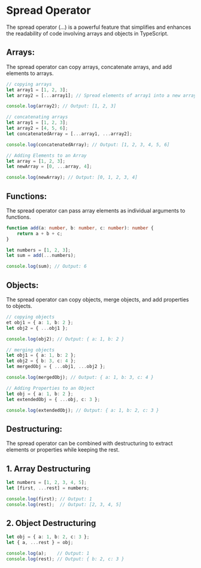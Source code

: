 # Spread Operator
The spread operator (...) is a powerful feature that simplifies and enhances the readability of code involving arrays and objects in TypeScript.

## Arrays:
The spread operator can copy arrays, concatenate arrays, and add elements to arrays.

```ts
// copying arrays
let array1 = [1, 2, 3];
let array2 = [...array1]; // Spread elements of array1 into a new array

console.log(array2); // Output: [1, 2, 3]

// concatenating arrays
let array1 = [1, 2, 3];
let array2 = [4, 5, 6];
let concatenatedArray = [...array1, ...array2];

console.log(concatenatedArray); // Output: [1, 2, 3, 4, 5, 6]

// Adding Elements to an Array
let array = [1, 2, 3];
let newArray = [0, ...array, 4];

console.log(newArray); // Output: [0, 1, 2, 3, 4]
```

## Functions:
The spread operator can pass array elements as individual arguments to functions.

```ts
function add(a: number, b: number, c: number): number {
    return a + b + c;
}

let numbers = [1, 2, 3];
let sum = add(...numbers);

console.log(sum); // Output: 6
```

## Objects:
The spread operator can copy objects, merge objects, and add properties to objects.

```ts
// copying objects
et obj1 = { a: 1, b: 2 };
let obj2 = { ...obj1 };

console.log(obj2); // Output: { a: 1, b: 2 }

// merging objects
let obj1 = { a: 1, b: 2 };
let obj2 = { b: 3, c: 4 };
let mergedObj = { ...obj1, ...obj2 };

console.log(mergedObj); // Output: { a: 1, b: 3, c: 4 }

// Adding Properties to an Object
let obj = { a: 1, b: 2 };
let extendedObj = { ...obj, c: 3 };

console.log(extendedObj); // Output: { a: 1, b: 2, c: 3 }
```

## Destructuring:
The spread operator can be combined with destructuring to extract elements or properties while keeping the rest.

## 1. Array Destructuring
```ts
let numbers = [1, 2, 3, 4, 5];
let [first, ...rest] = numbers;

console.log(first); // Output: 1
console.log(rest);  // Output: [2, 3, 4, 5]
```

## 2. Object Destructuring
```ts
let obj = { a: 1, b: 2, c: 3 };
let { a, ...rest } = obj;

console.log(a);    // Output: 1
console.log(rest); // Output: { b: 2, c: 3 }
```